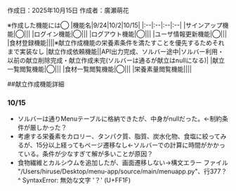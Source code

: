 作成日：2025年10月15日
作成者：廣瀬萌花

※作成した機能には◯
|機能名|9/24|10/2|10/15|
|:--|:--|:--|:--|
|サインアップ機能|◯|||
|ログイン機能|◯|||
|ログアウト機能|◯|||
|ユーザ情報更新機能|◯|||
|食材登録機能||||※献立作成機能の栄養素条件を満たすことを優先するためそれまで実装なし
|献立作成依頼機能||API出力完成、ソルバー途中|ソルバー利用・以前の献立削除完成・献立作成未完(ソルバーは通るが献立はnullになる)|
|献立一覧閲覧機能|◯|||
|食材一覧閲覧機能|◯|||
|栄養素量閲覧機能||||

##献立作成機能詳細
### 10/15
- ソルバーは通りMenuテーブルに格納できたが、中身がnullだった。←制約条件が厳しかった？
- 考慮する栄養素をカロリー、タンパク質、脂質、炭水化物、食塩に絞ってみるが、15分以上経ってもページ遷移なし←ソルバーでの計算に時間がかかっている。条件が少なすぎて解が多いことが原因？
- 食物繊維とカルシウムを追加したが、画面遷移しない→構文エラー ファイル "/Users/hiruse/Desktop/menu-app/source/main/menuapp.py"、行377？^ SyntaxError: 無効な文字 '？' (U+FF1F)
